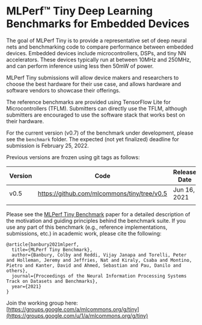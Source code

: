 # MLPerf™ Tiny Deep Learning Benchmarks for Embedded Devices

The goal of MLPerf Tiny is to provide a representative set of deep neural nets
and benchmarking code to compare performance between embedded devices. Embedded
devices include microcontrollers, DSPs, and tiny NN accelerators.  These devices
typically run at between 10MHz and 250MHz, and can perform inference using less
then 50mW of power.

MLPerf Tiny submissions will allow device makers and researchers to choose the
best hardware for their use case, and allows hardware and software vendors to showcase their
offerings.

The reference benchmarks are provided using TensorFlow Lite for Microcontrollers (TFLM).
Submitters can directly use the TFLM, although submitters are encouraged to use the software stack that works best on their hardware.

For the current version (v0.7) of the benchmark under development, please see the `benchmark` folder. The expected (not yet finalized) deadline for submission is February 25, 2022.

Previous versions are frozen using git tags as follows:

| Version | Code                                        | Release Date | Results                                     |
|---------|---------------------------------------------|--------------|---------------------------------------------|
| v0.5    | https://github.com/mlcommons/tiny/tree/v0.5 | Jun 16, 2021 | https://mlcommons.org/en/inference-tiny-05/ |
|         |                                             |              |                                             |


Please see the [MLPerf Tiny Benchmark](https://arxiv.org/pdf/2106.07597.pdf) paper for a detailed description of the motivation and guiding principles behind the benchmark suite. If you use any part of this benchmark (e.g., reference implementations, submissions, etc.) in academic work, please cite the following:

```
@article{banbury2021mlperf,
  title={MLPerf Tiny Benchmark},
  author={Banbury, Colby and Reddi, Vijay Janapa and Torelli, Peter and Holleman, Jeremy and Jeffries, Nat and Kiraly, Csaba and Montino, Pietro and Kanter, David and Ahmed, Sebastian and Pau, Danilo and others},
  journal={Proceedings of the Neural Information Processing Systems Track on Datasets and Benchmarks},
  year={2021}
}
```

Join the working group here: [https://groups.google.com/a/mlcommons.org/g/tiny](https://groups.google.com/u/1/a/mlcommons.org/g/tiny)
